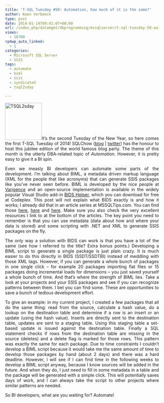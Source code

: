 ```yaml
---
title: 'T-SQL Tuesday #50: Automation, how much of it is the same?'
author: Koen Verbeeck
type: post
date: 2014-01-14T09:41:07+00:00
url: /index.php/datamgmt/dbprogramming/mssqlserver/t-sql-tuesday-50-automation/
views:
  - 16700
rp4wp_auto_linked:
  - 1
categories:
  - Microsoft SQL Server
  - SSIS
tags:
  - automate
  - biml
  - ssis
  - syndicated
  - tsql2sday

---
```

<p style="text-align: justify">
  <a href="http://sqlchow.wordpress.com/2014/01/07/t-sql-tuesday-050-automation-how-much-of-it-is-the-same/"><img class="alignleft" alt="TSQL2sday" src="http://blogs.ltd.local/wp-content/uploads/2014/01/TSQL2sday.png" width="120" height="121" /></a>It’s the second Tuesday of the New Year, so here comes the first T-SQL Tuesday of 2014! SQLChow (<a href="http://sqlchow.wordpress.com/">blog</a> | <a href="https://twitter.com/SqlChow">twitter</a>) has the honour to host this jubilee edition of the world famous blog party. The theme of this month is the utterly DBA-related topic of <i>Automation</i>. However, it is pretty easy to give it a BI spin.
</p>

<p style="text-align: justify">
  Even we measly BI developers can automate some parts of the development. I’m talking about BIML, a metadata driven markup language (XML for the people that like acronyms) that can generate SSIS packages like you’ve never seen before. BIML is developed by the nice people at <a href="http://www.varigence.com/">Varigence</a> and an open-source implementation is available in the widely popular Visual Studio add-in <a href="http://bidshelper.codeplex.com/">BIDS Helper</a>, which you can download for free at Codeplex. This post will not explain what BIDS exactly is and how it works; I already did that in an article series at MSSQLTips.com. You can find those <a href="http://www.mssqltips.com/sqlservertip/3094/introduction-to-business-intelligence-markup-language-biml-for-ssis/">here</a>, <a href="http://www.mssqltips.com/sqlservertip/3115/using-biml-to-generate-an-ssis-import-package/">here</a> and <a href="http://www.mssqltips.com/sqlservertip/3124/generate-multiple-ssis-packages-using-biml-and-metadata/">here</a>. Make sure you also check the very excellent resources I link to at the bottom of the articles. The key point you need to remember is that you can use metadata (data about how and where your data is stored) and some scripting with .NET and XML to generate SSIS packages on the fly.
</p>

<p style="text-align: justify">
  The only way a solution with BIDS can work is that you have a lot of the same (see how I referred to the title? Extra bonus points.) Developing a BIML script to generate a single package is just plain crazy. It is much easier to do this directly in BIDS (SSDT/SSDTBI) instead of meddling with those XML tags. However, if you can generate a whole bunch of packages in one single click – for example 20 packages importing flat files or 15 packages doing incremental loads for dimensions – you just saved yourself a whole bunch of time. And that’s where the strength of BIML lies. Take a look at your projects and your SSIS packages and see if you can recognize patterns between them. I bet you can find some. These are opportunities to save a bunch of tedious development effort.
</p>

<p style="text-align: justify">
  To give an example: in my current project, I created a few packages that all do the same thing: read from the source, calculate a hash value, do a lookup on the destination table and determine if a row is an insert or an update (using the hash value). Inserts are directly sent to the destination table, updates are sent to a staging table. Using this staging table a set-based update is issued against the destination table. Finally a SQL statement checks if rows from the destination table are missing in the source (deletes) and a delete flag is marked for those rows. This pattern was exactly the same for each package. Due to time constraints I couldn’t develop a BIML script because it would take me the same amount of time to develop those packages by hand (about 2 days) and there was a hard deadline. However, I will see if I can find time in the following weeks to develop a BIML script anyway, because I know sources will be added in the future. And when they do, I just need to fill in some metadata in a table and the package will be generated with a simple click. This will potentially saves days of work, and I can always take the script to other projects where similar patterns are needed.
</p>

<p style="text-align: justify">
  So BI developers, what are you waiting for? Automate!
</p>